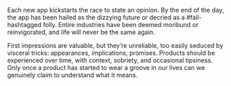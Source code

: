 

Each new app kickstarts the race to state an opinion. By the end of the day, the app has been hailed as the
dizzying future or decried as a #fail-hashtagged folly. Entire industries have been deemed moribund or
reinvigorated, and life will never be the same again.

First impressions are valuable, but they’re unreliable, too easily seduced by visceral tricks:
appearances, implications, promises. Products should be experienced over time, with context, sobriety, and
occasional tipsiness. Only once a product has started to wear a groove in our lives can we genuinely claim to
understand what it means.